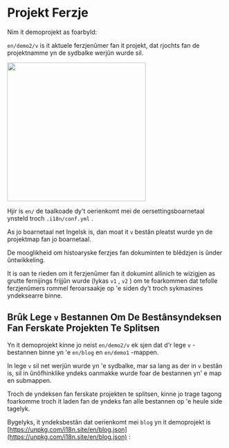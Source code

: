# Projekt Ferzje

Nim it demoprojekt as foarbyld:

`en/demo2/v` is it aktuele ferzjenûmer fan it projekt, dat rjochts fan de projektnamme yn de sydbalke werjûn wurde sil.

<img src="https://p.3ti.site/1721290486.avif" width="320px">

Hjir is `en/` de taalkoade dy't oerienkomt mei de oersettingsboarnetaal ynsteld troch `.i18n/conf.yml` .

As jo boarnetaal net Ingelsk is, dan moat it `v` bestân pleatst wurde yn de projektmap fan jo boarnetaal.

De mooglikheid om histoaryske ferzjes fan dokuminten te blêdzjen is ûnder ûntwikkeling.

It is oan te rieden om it ferzjenûmer fan it dokumint allinich te wizigjen as grutte fernijings frijjûn wurde (lykas `v1` , `v2` ) om te foarkommen dat tefolle ferzjenûmers rommel feroarsaakje op 'e siden dy't troch sykmasines yndeksearre binne.

## Brûk Lege `v` Bestannen Om De Bestânsyndeksen Fan Ferskate Projekten Te Splitsen

Yn it demoprojekt kinne jo neist `en/demo2/v` ek sjen dat d'r lege `v` -bestannen binne yn 'e `en/blog` en `en/demo1` -mappen.

In lege `v` sil net werjûn wurde yn 'e sydbalke, mar sa lang as der in `v` bestân is, sil in ûnôfhinklike yndeks oanmakke wurde foar de bestannen yn' e map en submappen.

Troch de yndeksen fan ferskate projekten te splitsen, kinne jo trage tagong foarkomme troch it laden fan de yndeks fan alle bestannen op 'e heule side tagelyk.

Bygelyks, it yndeksbestân dat oerienkomt mei `blog` yn it demoprojekt is [https://unpkg.com/i18n.site/en/blog.json](https://unpkg.com/i18n.site/en/blog.json) :